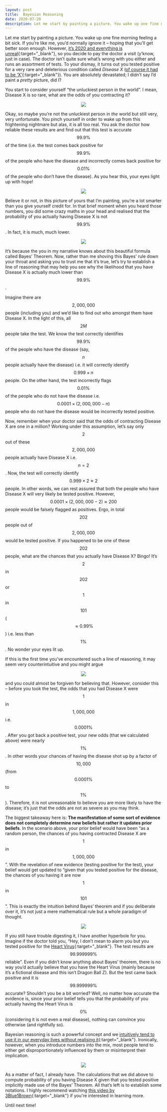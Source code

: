 ```yaml
---
layout: post
title:  Bayesian Reasoning
date: 2020-07-20
description: Let me start by painting a picture. You wake up one fine morning feeling a bit sick. If you’re like me, you’d normally ignore it – hoping that you’ll get better soon enough. However, it’s 2020 and everything is unreal, so you decide to ...
---
```


Let me start by painting a picture. You wake up one fine morning feeling a bit sick. If you’re like me, you’d normally ignore it – hoping that you’ll get better soon enough. However, [it’s 2020 and everything is unreal](https://en.wikipedia.org/wiki/2020){:target="\_blank"}, so you decide to pay the doctor a visit (y’know, just in case). The doctor isn’t quite sure what’s wrong with you either and runs an assortment of tests. To your dismay, it turns out you tested positive for a very rare and deleterious condition called _Disease X_ ([of course it had to be ‘X’](https://www.psychologytoday.com/au/blog/evolution-the-self/201603/whats-so-fascinating-about-the-letter-x){:target="\_blank"}). You are absolutely devastated; I didn’t say I’d paint a _pretty_ picture, did I?

You start to consider yourself “the unluckiest person in the world”. I mean, Disease X is so rare, what are the odds of you contracting it?

<div class="row mt-3">
    <div class="col-sm mt-3 mt-md-0" style="text-align: center">
        <img class="img-fluid rounded" src="{{ site.baseurl }}/assets/img/posts/2020-07-20-bayesian-reasoning/1.svg">
    </div>
</div>

Okay, so maybe you’re not the unluckiest person in _the_ world but still very, very unfortunate. You pinch yourself in order to wake up from this frightening nightmare but alas, it is all too real. You ask the doctor how reliable these results are and find out that this test is accurate $$99.9\%$$ of the time (i.e. the test comes back positive for $$99.9\%$$ of the people who have the disease and incorrectly comes back positive for $$0.01\%$$ of the people who don’t have the disease). As you hear this, your eyes light up with hope!

<div class="row mt-3">
    <div class="col-sm mt-3 mt-md-0" style="text-align: center">
        <img class="img-fluid rounded" src="{{ site.baseurl }}/assets/img/posts/2020-07-20-bayesian-reasoning/2.svg">
    </div>
</div>

Believe it or not, in this picture of yours that I’m painting, you’re a lot smarter than you give yourself credit for. In that brief moment when you heard those numbers, you did some crazy maths in your head and realised that the probability of you actually having Disease X is not $$99.9\%$$. In fact, it is much, much lower.

<div class="row mt-3">
    <div class="col-sm mt-3 mt-md-0" style="text-align: center">
        <img class="img-fluid rounded" src="{{ site.baseurl }}/assets/img/posts/2020-07-20-bayesian-reasoning/3.svg">
    </div>
</div>


It’s because the you in my narrative knows about this beautiful formula called Bayes’ Theorem. Now, rather than me shoving this Bayes’ rule down your throat and asking you to trust me that it’s true, let’s try to establish a line of reasoning that may help you see why the likelihood that you have Disease X is actually much lower than $$99.9\%$$.

Imagine there are $$2,000,000$$ people (including you) and we’d like to find out who amongst them have Disease X. In the light of this, all $$2M$$ people take the test. We know the test correctly identifies $$99.9\%$$ of the people who have the disease (say, $$n$$ people actually have the disease) i.e. it will correctly identify $$0.999 \times n$$ people. On the other hand, the test incorrectly flags $$0.01\%$$ of the people who do not have the disease i.e. $$0.0001 \times (2,000,000 - n)$$ people who do not have the disease would be incorrectly tested positive.

Now, remember when your doctor said that the odds of contracting Disease X are one in a million? Working under this assumption, let’s say only $$2$$ out of these $$2,000,000$$ people actually have Disease X i.e. $$n=2$$. Now, the test will correctly identify $$0.999 \times 2 \approx 2$$ people. In other words, we can rest assured that both the people who have Disease X will very likely be tested positive. However, $$0.0001 \times (2,000,000 - 2) \approx 200$$ people would be falsely flagged as positives. Ergo, in total $$202$$ people out of $$2,000,000$$ would be tested positive. If you happened to be one of these $$202$$ people, what are the chances that you actually have Disease X? Bingo! It’s $$2$$ in $$202$$ or $$1$$ in $$101$$ ($$\approx 0.99\%$$) i.e. less than $$1\%$$. No wonder your eyes lit up.

If this is the first time you’ve encountered such a line of reasoning, it may seem very counterintuitive and you might argue

<div class="row mt-3">
    <div class="col-sm mt-3 mt-md-0" style="text-align: center">
        <img class="img-fluid rounded" src="{{ site.baseurl }}/assets/img/posts/2020-07-20-bayesian-reasoning/4.svg">
    </div>
</div>


and you could almost be forgiven for believing that. However, consider this – before you took the test, the odds that you had Disease X were $$1$$ in $$1,000,000$$ i.e. $$0.0001\%$$. After you got back a positive test, your new odds (that we calculated above) were nearly $$1\%$$. In other words your chances of having the disease shot up by a factor of $$10,000$$ (from $$0.0001\%$$ to $$1\%$$). Therefore, it is not unreasonable to believe you are more likely to have the disease; it’s just that the odds are not as severe as you may think.

The biggest takeaway here is: **The manifestation of some sort of evidence does not completely determine new beliefs but rather it updates prior beliefs**. In the scenario above, your prior belief would have been “as a random person, the chances of you having contracted Disease X are $$1$$ in $$1,000,000$$”. With the revelation of new evidence (testing positive for the test), your belief would get updated to “given that you tested positive for the disease, the chances of you having it are now $$1$$ in $$101$$”. This is exactly the intuition behind Bayes’ theorem and if you deliberate over it, it’s not just a mere mathematical rule but a whole paradigm of thought.

<div class="row mt-3">
    <div class="col-sm mt-3 mt-md-0" style="text-align: center">
        <img class="img-fluid rounded" src="{{ site.baseurl }}/assets/img/posts/2020-07-20-bayesian-reasoning/5.svg">
    </div>
</div>


If you still have trouble digesting it, I have another hyperbole for you. Imagine if the doctor told you, “Hey, I don’t mean to alarm you but you tested positive for the [Heart Virus](https://dragonball.fandom.com/wiki/Heart_Virus){:target="\_blank"}. The test results are $$99.999999\%$$ reliable”. Even if you didn’t know anything about Bayes’ theorem, there is no way you’d actually believe that you have the Heart Virus (mainly because it’s a fictional disease and this isn’t Dragon Ball Z). But the test came back positive and it is $$99.999999\%$$ accurate? Shouldn’t you be a bit worried? Well, no matter how accurate the evidence is, since your prior belief tells you that the probability of you actually having the Heart Virus is $$0\%$$ (considering it is not even a real disease), nothing can convince you otherwise (and rightfully so).

Bayesian reasoning is such a powerful concept and we [intuitively tend to use it in our everyday lives without realising it](https://www.abc.net.au/news/science/2018-09-19/bayes-theorem-probability-luck-explained/10243134){:target="\_blank"}. Ironically, however, when you introduce numbers into the mix, most people tend to either get disproportionately influenced by them or misinterpret their implication.

<div class="row mt-3">
    <div class="col-sm mt-3 mt-md-0" style="text-align: center">
        <img class="img-fluid rounded" src="{{ site.baseurl }}/assets/img/posts/2020-07-20-bayesian-reasoning/6.svg">
    </div>
</div>

As a matter of fact, I already have. The calculations that we did above to compute probability of you having Disease X given that you tested positive implicitly made use of the Bayes’ Theorem. All that’s left is to establish some notations. I highly recommend watching [this video by 3Blue1Brown](https://www.youtube.com/watch?v=HZGCoVF3YvM){:target="\_blank"} if you're interested in learning more.

Until next time!